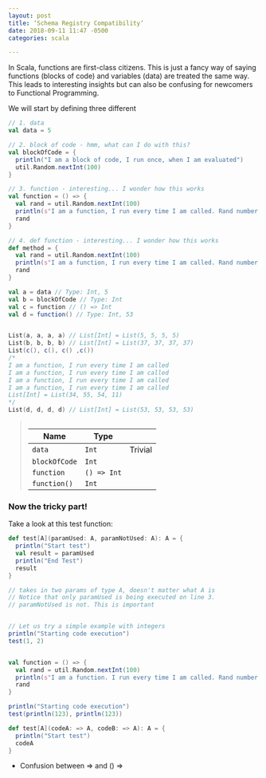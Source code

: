 ```yaml
---
layout: post
title: ‘Schema Registry Compatibility‘
date: 2018-09-11 11:47 -0500
categories: scala 

---
```


In Scala, functions are first-class citizens. This is just a fancy way of saying functions (blocks of code) and variables (data) are treated the same way. This leads to interesting insights but can also be confusing for newcomers to Functional Programming.



We will start by defining three different 

```scala
// 1. data
val data = 5
```

```scala
// 2. block of code - hmm, what can I do with this?
val blockOfCode = {
  println("I am a block of code, I run once, when I am evaluated")
  util.Random.nextInt(100)
}
```



```scala
// 3. function - interesting... I wonder how this works
val function = () => {
  val rand = util.Random.nextInt(100)
  println(s"I am a function, I run every time I am called. Rand number: $rand")
  rand
}
```



```scala
// 4. def function - interesting... I wonder how this works
def method = {
  val rand = util.Random.nextInt(100)
  println(s"I am a function, I run every time I am called. Rand number: $rand")
  rand
}
```



```scala
val a = data // Type: Int, 5
val b = blockOfCode // Type: Int
val c = function // () => Int
val d = function() // Type: Int, 53


List(a, a, a, a) // List[Int] = List(5, 5, 5, 5)
List(b, b, b, b) // List[Int] = List(37, 37, 37, 37)
List(c(), c(), c() ,c()) 
/*
I am a function, I run every time I am called
I am a function, I run every time I am called
I am a function, I run every time I am called
I am a function, I run every time I am called
List[Int] = List(34, 55, 54, 11) 
*/
List(d, d, d, d) // List[Int] = List(53, 53, 53, 53)
```





> ```scala
> 
> ```
>
> | Name          | Type        |         |
> | ------------- | ----------- | ------- |
> | `data`        | `Int`       | Trivial |
> | `blockOfCode` | `Int`       |         |
> | `function`    | `() => Int` |         |
> | `function()`  | `Int`       |         |
>
>



### Now the tricky part!

Take a look at this test function:



```scala
def test[A](paramUsed: A, paramNotUsed: A): A = {
  println("Start test")
  val result = paramUsed
  println("End Test")
  result
}

// takes in two params of type A, doesn't matter what A is
// Notice that only paramUsed is being executed on line 3.
// paramNotUsed is not. This is important


// Let us try a simple example with integers
println("Starting code execution")
test(1, 2)


val function = () => {
  val rand = util.Random.nextInt(100)
  println(s"I am a function. I run every time I am called. Rand number: $rand")
  rand
}

println("Starting code execution")
test(println(123), println(123)) 

```



```scala
def test[A](codeA: => A, codeB: => A): A = {
  println("Start test")
  codeA
}

```



- Confusion between => and () =>

